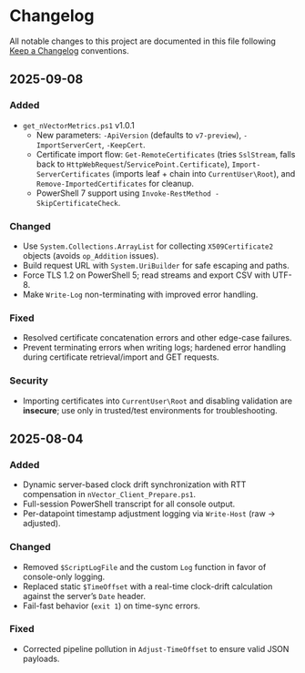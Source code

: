 # Changelog

All notable changes to this project are documented in this file following [Keep a Changelog](https://keepachangelog.com/en/1.0.0/) conventions.

## 2025-09-08

### Added
- `get_nVectorMetrics.ps1` v1.0.1  
  - New parameters: `-ApiVersion` (defaults to `v7-preview`), `-ImportServerCert`, `-KeepCert`.  
  - Certificate import flow: `Get-RemoteCertificates` (tries `SslStream`, falls back to `HttpWebRequest`/`ServicePoint.Certificate`), `Import-ServerCertificates` (imports leaf + chain into `CurrentUser\Root`), and `Remove-ImportedCertificates` for cleanup.  
  - PowerShell 7 support using `Invoke-RestMethod -SkipCertificateCheck`.

### Changed
- Use `System.Collections.ArrayList` for collecting `X509Certificate2` objects (avoids `op_Addition` issues).  
- Build request URL with `System.UriBuilder` for safe escaping and paths.  
- Force TLS 1.2 on PowerShell 5; read streams and export CSV with UTF-8.  
- Make `Write-Log` non-terminating with improved error handling.

### Fixed
- Resolved certificate concatenation errors and other edge-case failures.  
- Prevent terminating errors when writing logs; hardened error handling during certificate retrieval/import and GET requests.

### Security
- Importing certificates into `CurrentUser\Root` and disabling validation are **insecure**; use only in trusted/test environments for troubleshooting.

## 2025-08-04

### Added
- Dynamic server-based clock drift synchronization with RTT compensation in `nVector_Client_Prepare.ps1`.
- Full-session PowerShell transcript for all console output.
- Per-datapoint timestamp adjustment logging via `Write-Host` (raw → adjusted).

### Changed
- Removed `$ScriptLogFile` and the custom `Log` function in favor of console-only logging.
- Replaced static `$TimeOffset` with a real-time clock-drift calculation against the server’s `Date` header.
- Fail-fast behavior (`exit 1`) on time-sync errors.

### Fixed
- Corrected pipeline pollution in `Adjust-TimeOffset` to ensure valid JSON payloads.
